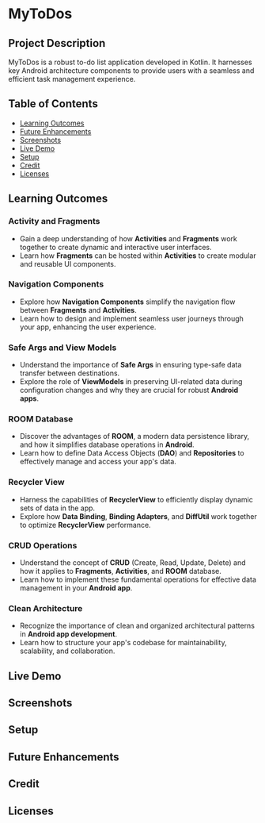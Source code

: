 # MyToDos
## Project Description
MyToDos is a robust to-do list application developed in Kotlin. It harnesses key Android architecture components to provide users with a seamless and efficient task management experience.

## Table of Contents
- [Learning Outcomes](#learning-outcomes)
- [Future Enhancements](#future-enhancements)
- [Screenshots](#screenshots)
- [Live Demo](#live-demo)
- [Setup](#setup)
- [Credit](#credit)
- [Licenses](#license)
<a name="learning-outcomes"></a>
## Learning Outcomes
### Activity and Fragments
* Gain a deep understanding of how **Activities** and **Fragments** work together to create dynamic and interactive user interfaces.
* Learn how **Fragments** can be hosted within **Activities** to create modular and reusable UI components.
### Navigation Components
* Explore how **Navigation Components** simplify the navigation flow between **Fragments** and **Activities**.
* Learn how to design and implement seamless user journeys through your app, enhancing the user experience.
### Safe Args and View Models
* Understand the importance of **Safe Args** in ensuring type-safe data transfer between destinations.
* Explore the role of **ViewModels** in preserving UI-related data during configuration changes and why they are crucial for robust **Android apps**.
### ROOM Database
* Discover the advantages of **ROOM**, a modern data persistence library, and how it simplifies database operations in **Android**.
* Learn how to define Data Access Objects (**DAO**) and **Repositories** to effectively manage and access your app's data.
### Recycler View
* Harness the capabilities of **RecyclerView** to efficiently display dynamic sets of data in the app.
* Explore how **Data Binding**, **Binding Adapters**, and **DiffUtil** work together to optimize **RecyclerView** performance.
### CRUD Operations
* Understand the concept of **CRUD** (Create, Read, Update, Delete) and how it applies to **Fragments**, **Activities**, and **ROOM** database.
* Learn how to implement these fundamental operations for effective data management in your **Android app**.
### Clean Architecture
* Recognize the importance of clean and organized architectural patterns in **Android app development**.
* Learn how to structure your app's codebase for maintainability, scalability, and collaboration. 
<a name="live-demo"></a>
## Live Demo
<a name="screenshots"></a>
## Screenshots
<a name="setup"></a>
## Setup
<a name="#future-enhancements"></a>
## Future Enhancements
<a name="credit"></a>
## Credit
<a name="license"></a>
## Licenses
